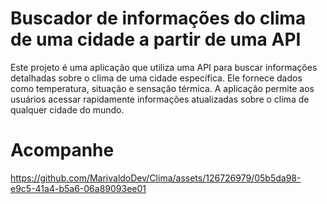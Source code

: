 # Buscador de informações do clima de uma cidade a partir de uma API
Este projeto é uma aplicação que utiliza uma API para buscar informações detalhadas sobre o clima de uma cidade específica. Ele fornece dados como temperatura, situação e sensação térmica. A aplicação permite aos usuários acessar rapidamente informações atualizadas sobre o clima de qualquer cidade do mundo.

# Acompanhe
https://github.com/MarivaldoDev/Clima/assets/126726979/05b5da98-e9c5-41a4-b5a6-06a89093ee01
